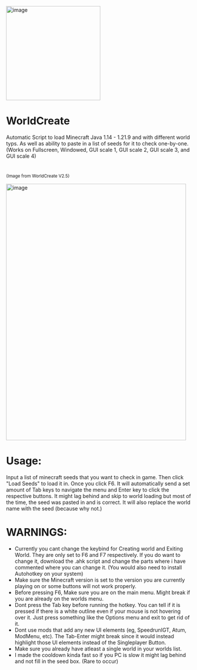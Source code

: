 <img width="256" height="256" alt="image" src="https://github.com/user-attachments/assets/451e4f27-3e7a-4431-ac49-ffa4497fb7f2" />

# WorldCreate

Automatic Script to load Minecraft Java 1.14 - 1.21.9 and with different world typs. As well as ability to paste in a list of seeds for it to check one-by-one.
(Works on Fullscreen, Windowed, GUI scale 1, GUI scale 2, GUI scale 3, and GUI scale 4)

#
<sup>(Image from WorldCreate V2.5)</sup>

<img width="489" height="697" alt="image" src="https://github.com/user-attachments/assets/5cccc1d5-4268-4c25-99e9-04b0b2fe920e" />

#

# Usage:
Input a list of minecraft seeds that you want to check in game. Then click "Load Seeds" to load it in. Once you click F6. It will automatically send a set amount of Tab keys to navigate the menu and Enter key to click the respective buttons. It might lag behind and skip to world loading but most of the time, the seed was pasted in and is correct.
It will also replace the world name with the seed (because why not.)

# WARNINGS:
- Currently you cant change the keybind for Creating world and Exiting World. They are only set to F6 and F7 respectively. If you do want to change it, download the .ahk script and change the parts where i have commented where you can change it. (You would also need to install Autohotkey on your system)
- Make sure the Minecraft version is set to the version you are currently playing on or some buttons will not work properly.
- Before pressing F6, Make sure you are on the main menu. Might break if you are already on the worlds menu.
- Dont press the Tab key before running the hotkey. You can tell if it is pressed if there is a white outline even if your mouse is not hovering over it. Just press something like the Options menu and exit to get rid of it.
- Dont use mods that add any new UI elements (eg, SpeedrunIGT, Atum, ModMenu, etc). The Tab-Enter might break since it would instead highlight those UI elements instead of the Singleplayer Button.
- Make sure you already have atleast a single world in your worlds list.
- I made the cooldown kinda fast so if you PC is slow it might lag behind and not fill in the seed box. (Rare to occur)
